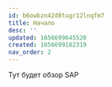 ```yaml
---
id: b6owbzn42d8tugr12lnqfm7
title: Начало
desc: ''
updated: 1656699645520
created: 1656699182319
nav_order: 2
---
```


Тут будет обзор SAP
